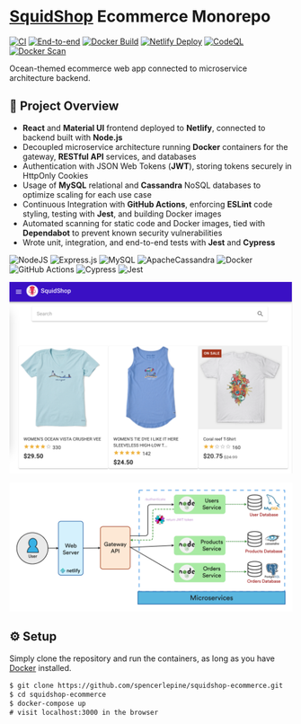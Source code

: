 # [SquidShop](https://squidshop.netlify.app/) Ecommerce Monorepo

[![CI](https://github.com/spencerlepine/squidshop-ecommerce/actions/workflows/node_ci.yml/badge.svg?branch=main)](https://github.com/spencerlepine/squidshop-ecommerce/actions/workflows/node_ci.yml) [![End-to-end](https://github.com/spencerlepine/squidshop-ecommerce/actions/workflows/e2e.yml/badge.svg?branch=main)](https://github.com/spencerlepine/squidshop-ecommerce/actions/workflows/e2e.yml) [![Docker Build](https://github.com/spencerlepine/squidshop-ecommerce/actions/workflows/docker_ci.yml/badge.svg?branch=main)](https://github.com/spencerlepine/squidshop-ecommerce/actions/workflows/docker_ci.yml) [![Netlify Deploy](https://github.com/spencerlepine/squidshop-ecommerce/actions/workflows/frontend_deploy.yml/badge.svg?branch=main)](https://github.com/spencerlepine/squidshop-ecommerce/actions/workflows/frontend_deploy.yml) [![CodeQL](https://github.com/spencerlepine/squidshop-ecommerce/actions/workflows/codeql.yml/badge.svg?branch=main)](https://github.com/spencerlepine/squidshop-ecommerce/actions/workflows/codeql.yml) [![Docker Scan](https://github.com/spencerlepine/squidshop-ecommerce/actions/workflows/docker_scan.yml/badge.svg?branch=main)](https://github.com/spencerlepine/squidshop-ecommerce/actions/workflows/docker_scan.yml)

Ocean-themed ecommerce web app connected to microservice architecture backend.

## 🎯 Project Overview

- **React** and **Material UI** frontend deployed to **Netlify**, connected to backend built with **Node.js**
- Decoupled microservice architecture running **Docker** containers for the gateway, **RESTful API** services, and databases
- Authentication with JSON Web Tokens (**JWT**), storing tokens securely in HttpOnly Cookies
- Usage of **MySQL** relational and **Cassandra** NoSQL databases to optimize scaling for each use case
- Continuous Integration with **GitHub Actions**, enforcing **ESLint** code styling, testing with **Jest**, and building Docker images
- Automated scanning for static code and Docker images, tied with **Dependabot** to prevent known security vulnerabilities
- Wrote unit, integration, and end-to-end tests with **Jest** and **Cypress**

![NodeJS](https://img.shields.io/badge/node.js-6DA55F?style=for-the-badge&logo=node.js&logoColor=white) ![Express.js](https://img.shields.io/badge/express.js-%23404d59.svg?style=for-the-badge&logo=express&logoColor=%2361DAFB) ![MySQL](https://img.shields.io/badge/mysql-%2300f.svg?style=for-the-badge&logo=mysql&logoColor=white) ![ApacheCassandra](https://img.shields.io/badge/cassandra-%231287B1.svg?style=for-the-badge&logo=apache-cassandra&logoColor=white) ![Docker](https://img.shields.io/badge/docker-%230db7ed.svg?style=for-the-badge&logo=docker&logoColor=white) ![GitHub Actions](https://img.shields.io/badge/github%20actions-%232671E5.svg?style=for-the-badge&logo=githubactions&logoColor=white) ![Cypress](https://img.shields.io/badge/-cypress-%23E5E5E5?style=for-the-badge&logo=cypress&logoColor=058a5e) ![Jest](https://img.shields.io/badge/-jest-%23C21325?style=for-the-badge&logo=jest&logoColor=white)

![Frontend Screenshot](./.dev/squidshop-project/assets/frontend_screenshot.png)

![Microservice Architecture Diagram](./.dev/squidshop-project/assets/architecture_diagram.png)

## ⚙️ Setup
Simply clone the repository and run the containers, as long as you have [Docker](https://docs.docker.com/get-docker/) installed.

```
$ git clone https://github.com/spencerlepine/squidshop-ecommerce.git
$ cd squidshop-ecommerce
$ docker-compose up
# visit localhost:3000 in the browser
```
